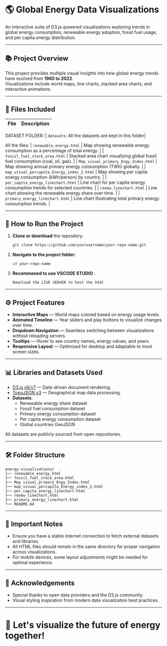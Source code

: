 # 🌎 Global Energy Data Visualizations

An interactive suite of D3.js-powered visualizations exploring trends in global energy consumption, renewable energy adoption, fossil fuel usage, and per capita energy distribution.

---

## 📚 Project Overview

This project provides multiple visual insights into how global energy trends have evolved from **1965 to 2022**.  
Visualizations include world maps, line charts, stacked area charts, and interactive animations.

---

## 📂 Files Included

| File | Description |
|:-----|:------------|

DATASET FOLDER:
| `datasets`: All the datasets are kept in this folder|

All the files:
| `renewable_energy.html` | Map showing renewable energy consumption as a percentage of total energy. |
| `fossil_fuel_stack_area.html` | Stacked area chart visualizing global fossil fuel consumption (coal, oil, gas). |
| `Map_visual_primary_Engy_Index.html` | Map showing annual primary energy consumption (TWh) globally. |
| `map_visual_percapita_Energy_index_2.html` | Map showing per capita energy consumption (kWh/person) by country. |
| `per_capita_energy_linechart.html` | Line chart for per capita energy consumption trends for selected countries. |
| `renew_linechart.html` | Line chart showing the renewable energy share over time. |
| `primary_energy_linechart.html` | Line chart illustrating total primary energy consumption trends. |


---

## 🚀 How to Run the Project

1. **Clone or download** the repository:

   ```bash
   git clone https://github.com/yourusername/your-repo-name.git
   ```

2. **Navigate to the project folder**:

   ```bash
   cd your-repo-name
   ```

3. **Recommened to use VSCODE STUDIO** :
   ```
   Download the LIVE SERVER to host the html
   ```



---

## ⚙️ Project Features

- **Interactive Maps** — World maps colored based on energy usage levels.
- **Animated Timeline** — Year sliders and play buttons to visualize changes over time.
- **Dropdown Navigation** — Seamless switching between visualizations without reloading servers.
- **Tooltips** — Hover to see country names, energy values, and years.
- **Responsive Layout** — Optimized for desktop and adaptable to most screen sizes.

---

## 📊 Libraries and Datasets Used

- [D3.js v6/v7](https://d3js.org/) — Data-driven document rendering.
- [TopoJSON v3](https://github.com/topojson/topojson) — Geographical map data processing.
- **Datasets**:
  - Renewable energy share dataset
  - Fossil fuel consumption dataset
  - Primary energy consumption dataset
  - Per capita energy consumption dataset
  - Global countries GeoJSON

All datasets are publicly sourced from open repositories.

---

## 🛠 Folder Structure

```
energy-visualizations/
├── renewable_energy.html
├── fossil_fuel_stack_area.html
├── Map_visual_primary_Engy_Index.html
├── map_visual_percapita_Energy_index_2.html
├── per_capita_energy_linechart.html
├── renew_linechart.html
├── primary_energy_linechart.html
└── README.md
```

---

## 🧩 Important Notes

- Ensure you have a stable internet connection to fetch external datasets and libraries.
- All HTML files should remain in the same directory for proper navigation across visualizations.
- For mobile devices, some layout adjustments might be needed for optimal experience.

---

## 🙌 Acknowledgements

- Special thanks to open data providers and the D3.js community.
- Visual styling inspiration from modern data visualization best practices.

---

# 🌟 Let's visualize the future of energy together!

